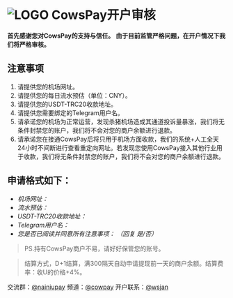 # ![LOGO](fav2.ico "LOGO") CowsPay开户审核

**首先感谢您对CowsPay的支持与信任。**
**由于目前监管严格问题，在开户情况下我们将严格审核。**

## 注意事项

1. 请提供您的机场网址。
2. 请提供您的每日流水预估（单位：CNY）。
3. 请提供您的USDT-TRC20收款地址。
4. 请提供您需要绑定的Telegram用户名。
5. 请承诺您的机场为正常运营，发现杀猪机场造成其通道投诉量暴涨，我们将无条件封禁您的账户，我们将不会对您的商户余额进行退款。
6. 请承诺您在接通CowsPay后将只用于机场方面收款，我们的系统+人工全天24小时不间断进行查看重定向网址。若发现您使用CowsPay接入其他行业用于收款，我们将无条件封禁您的账户，我们将不会对您的商户余额进行退款。

## 申请格式如下：
- *机场网址：*
- *流水预估：*
- *USDT-TRC20收款地址：*
- *Telegram用户名：*
- *您是否已阅读并同意所有注意事项：      （回复 是/否）*


> PS.持有CowsPay商户不易，请好好保管您的账号。

> 结算方式，D+1结算，满300隔天自动申请提现前一天的商户余额。结算费率：收U的价格+4%。

交流群：[@nainiupay](https://t.me/nainiupay "@nainiupay")
频道：[@cowpay](https://t.me/cowpay "@cowpay")
开户联系：[@wsjan](https://t.me/wsjan "@wsjan")

